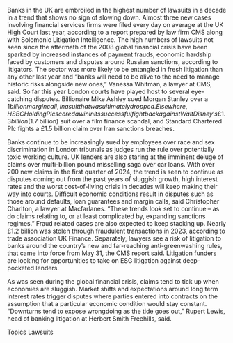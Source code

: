 Banks in the UK are embroiled in the highest number of lawsuits in a decade in a trend that shows no sign of slowing down.
Almost three new cases involving financial services firms were filed every day on average at the UK High Court last year, according to a report prepared by law firm CMS along with Solomonic Litigation Intelligence.
The high numbers of lawsuits not seen since the aftermath of the 2008 global financial crisis have been sparked by increased instances of payment frauds, economic hardship faced by customers and disputes around Russian sanctions, according to litigators.
The sector was more likely to be entangled in fresh litigation than any other last year and “banks will need to be alive to the need to manage historic risks alongside new ones,” Vanessa Whitman, a lawyer at CMS, said.
So far this year London courts have played host to several eye-catching disputes. Billionaire Mike Ashley sued Morgan Stanley over a $1 billion margin call, in a suit that was ultimately dropped.
Elsewhere, HSBC Holding Plc scored a win in its successful fightback against Walt Disney’s £1.3 billion ($1.7 billion) suit over a film finance scandal, and  Standard Chartered Plc fights a £1.5 billion claim over Iran sanctions breaches.

Banks continue to be increasingly sued by employees over race and sex discrimination in London tribunals as judges run the rule over potentially toxic working culture.
UK lenders are also staring at the imminent deluge of claims over multi-billion pound misselling saga over car loans.
With over 200 new claims in the first quarter of 2024, the trend is seen to continue as disputes coming out from the past years of sluggish growth, high interest rates and the worst cost-of-living crisis in decades will keep making their way into courts.
Difficult economic conditions result in disputes such as those around defaults, loan guarantees and margin calls, said Christopher Charlton, a lawyer at Macfarlanes. “These trends look set to continue – as do claims relating to, or at least complicated by, expanding sanctions regimes.”
Fraud related cases are also expected to keep stacking up. Nearly £1.2 billion was stolen through fraudulent transactions in 2023, according to trade association UK Finance.
Separately, lawyers see a risk of litigation to banks around the country’s new and far-reaching anti-greenwashing rules, that came into force from May 31, the CMS report said. Litigation funders are looking for opportunities to take on ESG litigation against deep-pocketed lenders.

As was seen during the global financial crisis, claims tend to tick up when economies are sluggish. Market shifts and expectations around long term interest rates trigger disputes where parties entered into contracts on the assumption that a particular economic condition would stay constant.
“Downturns tend to expose wrongdoing as the tide goes out,” Rupert Lewis, head of banking litigation at Herbert Smith Freehills, said.

Topics
Lawsuits
